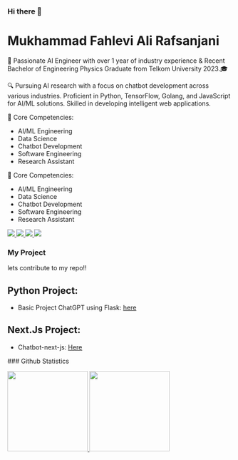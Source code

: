 ### Hi there 👋

# Mukhammad Fahlevi Ali Rafsanjani

🚀 Passionate AI Engineer with over 1 year of industry experience & Recent Bachelor of Engineering Physics Graduate from Telkom University 2023.🎓

🔍 Pursuing AI research with a focus on chatbot development across various industries. Proficient in Python, TensorFlow, Golang, and JavaScript for AI/ML solutions. Skilled in developing intelligent web applications.

🌟 Core Competencies:

- AI/ML Engineering
- Data Science
- Chatbot Development
- Software Engineering
- Research Assistant

🌟 Core Competencies:

- AI/ML Engineering
- Data Science
- Chatbot Development
- Software Engineering
- Research Assistant
<p>
  <a href="https://www.linkedin.com/in/fahlevialir">
    <img src ="https://img.shields.io/badge/LinkedIn-connect%20with%20me-5865f2"/>
  </a>
  <a href="rozakalfi@gmail.com">
    <img src ="https://img.shields.io/badge/Mail%20with%20me-00FF00"/>
  </a>
  <a href="rozakalfi@gmail.com">
    <img src ="https://img.shields.io/badge/Mail%20with%20me-00FF00"/>
  </a>
   <a href="http://discordapp.com/users/leleenjiner">
    <img src="https://img.shields.io/badge/Discord-chat%20me-5865f2?logo=discord&logoColor=f5f5f5&style=flat-square"/>
  </a>
</p>

### My Project
lets contribute to my repo!!
 ## Python Project:
  
 - Basic Project ChatGPT using Flask: [here](https://github.com/Fahlevi20/basic_web_chat_gpt_flask)
 ## Next.Js Project:
 - Chatbot-next-js: [Here](https://github.com/Fahlevi20/gpt-chatbot-next-js)

</p>
### Github Statistics
<p align="left">
<a href="https://github.com/Fahlevi20">
  <img height="180em" src="https://github-readme-stats-eight-theta.vercel.app/api?username=Fahlevi20&show_icons=true&theme=algolia&include_all_commits=true&count_private=true"/>
  <img height="180em" src="https://github-readme-stats-eight-theta.vercel.app/api/top-langs/?username=mikhlasnr&layout=compact&langs_count=8&theme=algolia"/>
</a>
</p>

